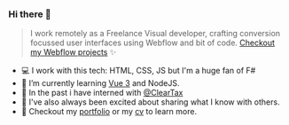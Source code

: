 ### Hi there 👋

> I work remotely as a Freelance Visual developer, crafting conversion focussed user interfaces using Webflow and bit of code. [Checkout my Webflow projects](http://zeshhaan.webflow.io/) ✨

- :computer: I work with this tech: HTML, CSS, JS but I'm a huge fan of F#
- 🌱 I’m currently learning [Vue 3](https://github.com/zeshhaan/learning-vue3) and NodeJS.
- 🔭 In the past i have interned with [@ClearTax](https://github.com/ClearTax)
- 🤝 I've also always been excited about sharing what I know with others.
- 📜 Checkout my [portfolio](https://zeshhaan.github.io/portfolio/) or my [cv](https://read.cv/zeeshan) to learn more.

<!--
**zeshhaan/zeshhaan** is a ✨ _special_ ✨ repository because its `README.md` (this file) appears on your GitHub profile.

Here are some ideas to get you started:

- 🔭 I’m currently working on ...
- :globe_with_meridians:

- 👯 I’m looking to collaborate on ...
- 🤔 I’m looking for help with ...
- 💬 Ask me about ...
- 🤟 I enjoy coding in VueJS and am looking for an opportunity where I can get to work on it.
- 📫 How to reach me: ...
- 📜 Checkout my [portfolio](https://read.cv/zeeshan) to learn more
- ⚡ Fun fact: I am yearning to learn F# code.
- - 🤔 I’m looking for help with a NextJS project mapping data from a JSON file. Still figuring it out 😇
- 😄 Pronouns: ...
- ⚡ Fun fact: ...
-->

